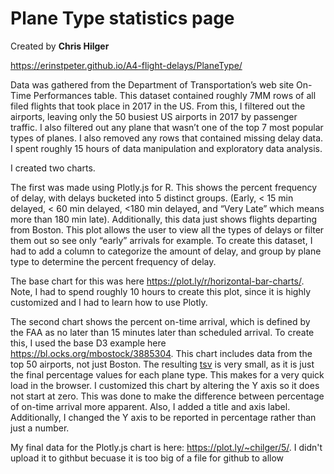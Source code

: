 # Plane Type statistics page

Created by **Chris Hilger**

https://erinstpeter.github.io/A4-flight-delays/PlaneType/

Data was gathered from the Department of Transportation’s web site On-Time Performances table. This dataset contained roughly 7MM rows of all filed flights that took place in 2017 in the US. From this, I filtered out the airports, leaving only the 50 busiest US airports in 2017 by passenger traffic.  I also filtered out any plane that wasn’t one of the top 7 most popular types of planes. I also removed any rows that contained missing delay data. I spent roughly 15 hours of data manipulation and exploratory data analysis.

I created two charts. 

The first was made using Plotly.js for R. This shows the percent frequency of delay, with delays bucketed into 5 distinct groups. (Early, < 15 min delayed, < 60 min delayed, <180 min delayed, and “Very Late” which means more than 180 min late).  Additionally, this data just shows flights departing from Boston. This plot allows the user to view all the types of delays or filter them out so see only “early” arrivals for example. To create this dataset, I had to add a column to categorize the amount of delay, and group by plane type to determine the percent frequency of delay. 

The base chart for this was here https://plot.ly/r/horizontal-bar-charts/. Note, I had to spend roughly 10 hours to create this plot, since it is highly customized and I had to learn how to use Plotly. 

The second chart shows the percent on-time arrival, which is defined by the FAA as no later than 15 minutes later than scheduled arrival. To create this, I used the base D3 example here https://bl.ocks.org/mbostock/3885304. This chart includes data from the top 50 airports, not just Boston. The resulting [tsv](https://github.com/erinstpeter/A4-flight-delays/blob/master/PlaneType/data.tsv) is very small, as it is just the final percentage values for each plane type. This makes for a very quick load in the browser. I customized this chart by altering the Y axis so it does not start at zero. This was done to make the difference between percentage of on-time arrival more apparent. Also, I added a title and axis label.  Additionally, I changed the Y axis to be reported in percentage rather than just a number.

My final data for the Plotly.js chart is here: https://plot.ly/~chilger/5/. I didn't upload it to githbut becuase it is too big of a file for github to allow
